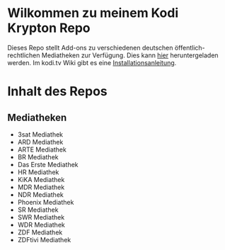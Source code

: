 # Wilkommen zu meinem Kodi Krypton Repo

Dieses Repo stellt Add-ons zu verschiedenen deutschen öffentlich-rechtlichen Mediatheken zur Verfügung.
Dies kann [hier](https://raw.githubusercontent.com/68000a/Gigathek/master/Gigathek.zip) heruntergeladen werden.
Im kodi.tv Wiki gibt es eine [Installationsanleitung](https://kodi.wiki/view/HOW-TO:Install_add-ons_from_zip_files).

# Inhalt des Repos

## Mediatheken
- 3sat Mediathek
- ARD Mediathek
- ARTE Mediathek
- BR Mediathek
- Das Erste Mediathek
- HR Mediathek
- KiKA Mediathek
- MDR Mediathek
- NDR Mediathek
- Phoenix Mediathek
- SR Mediathek
- SWR Mediathek
- WDR Mediathek
- ZDF Mediathek
- ZDFtivi Mediathek
